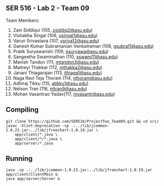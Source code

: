 ## SER 516 - Lab 2 - Team 09

Team Members:
1. Zain Siddiqui (105, zsiddiq2@asu.edu)
2. Vishakha Singal (106, vsingal1@asu.edu)
3. Varun Srivastava (107, vsriva12@asu.edu)
4. Ganesh Kumar Subramanian Venkatraman (108, gsubra11@asu.edu)
5. Pratik Suryawanshi (109, psuryawa@asu.edu)
6. Sangeetha Swaminathan (110, sswami11@asu.edu)
7. Manish Tandon (111, mtandon3@asu.edu)
8. Maitreyi Thakkar (112, mthakka2@asu.edu) 
9. Janani Thiagarajan (113, jthiaga1@asu.edu)
10. Naga Ravi Teja Thoram (114, nthoram@asu.edu)
11. Adhiraj Tikku (115, atikku1@asu.edu)
12. Nelson Tran (116, nttran9@asu.edu)
13. Mohan Vasantrao Yadav(117, mvasantr@asu.edu)

## Compiling

```
git clone https://github.com/SER516/ProjectTwo_Team09.git && cd src/
javac -Xlint:deprecation -cp .:../lib/jcommon-1.0.23.jar:../lib/jfreechart-1.0.19.jar \
    app/client/*.java \
    app/client/*/*.java \
    app/server/*.java
```

## Running

```
java -cp .:../lib/jcommon-1.0.23.jar:../lib/jfreechart-1.0.19.jar app/client/ClientMain &
java app/server/Server &
```

